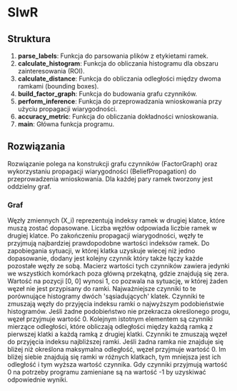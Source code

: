 # SIwR

## Struktura

1. **parse_labels**: Funkcja do parsowania plików z etykietami ramek.
2. **calculate_histogram**: Funkcja do obliczania histogramu dla obszaru zainteresowania (ROI).
3. **calculate_distance**: Funkcja do obliczania odległości między dwoma ramkami (bounding boxes).
4. **build_factor_graph**: Funkcja do budowania grafu czynników.
5. **perform_inference**: Funkcja do przeprowadzania wnioskowania przy użyciu propagacji wiarygodności.
6. **accuracy_metric**: Funkcja do obliczania dokładności wnioskowania.
7. **main**: Główna funkcja programu.

## Rozwiązania

Rozwiązanie polega na konstrukcji grafu czynników (FactorGraph) oraz wykorzystaniu propagacji wiarygodności (BeliefPropagation) do przeprowadzenia wnioskowania. Dla każdej pary ramek tworzony jest oddzielny graf.

### Graf

Węzły zmiennych (X_i) reprezentują indeksy ramek w drugiej klatce, które muszą zostać dopasowane. Liczba węzłów odpowiada liczbie ramek w drugiej klatce. Po zakończeniu propagacji wiarygodności, węzły te przyjmują najbardziej prawdopodobne wartości indeksów ramek. Do zapobiegania sytuacji, w której klatka uzyskuje wiecej niż jedno dopasowanie, dodany jest kolejny czynnik który także łączy każde pozostałe węzły ze sobą. Macierz wartości tych czynników zawiera jedynki we wszystkich komórkach poza główną przekątną, gdzie znajdują się zera. Wartość na pozycji [0, 0] wynosi 1, co pozwala na sytuację, w której żaden węzeł nie jest przypisany do ramki.
Najważniejsze czynniki to te porównujące histogramy dwóch 'sąsiadujących' klatek. Czynniki te zmuszają węzły do przyjęcia indeksu ramki o najwyższym podobieństwie histogramów. Jeśli żadne podobieństwo nie przekracza określonego progu, węzeł przyjmuje wartość 0.
Kolejnym istotnym elementem są czynniki mierzące odległości, które obliczają odległości między każdą ramką z pierwszej klatki a każdą ramką z drugiej klatki. Czynniki te zmuszają węzeł do przyjęcia indeksu najbliższej ramki. Jeśli żadna ramka nie znajduje się bliżej niż określona maksymalna odległość, węzeł przyjmuje wartość 0. Im bliżej siebie znajdują się ramki w różnych klatkach, tym mniejsza jest ich odległość i tym wyższa wartość czynnika. Gdy czynniki przyjmują wartość 0 na potrzeby programu zamieniane są na wartość -1 by uzyskiwać odpowiednie wyniki.






